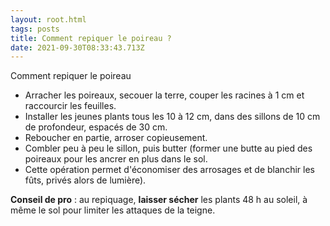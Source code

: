```yaml
---
layout: root.html
tags: posts
title: Comment repiquer le poireau ?
date: 2021-09-30T08:33:43.713Z
---
```

<!--StartFragment-->

Comment repiquer le poireau

* Arracher les poireaux, secouer la terre, couper les racines à 1 cm et raccourcir les feuilles.
* Installer les jeunes plants tous les 10 à 12 cm, dans des sillons de 10 cm de profondeur, espacés de 30 cm.
* Reboucher en partie, arroser copieusement.
* Combler peu à peu le sillon, puis butter (former une butte au pied des poireaux pour les ancrer en plus dans le sol.
* Cette opération permet d'économiser des arrosages et de blanchir les fûts, privés alors de lumière).

**Conseil de pro** : au repiquage, **laisser sécher** les plants 48 h au soleil, à même le sol pour limiter les attaques de la teigne.

<!--EndFragment-->